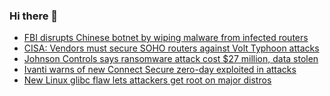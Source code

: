### Hi there 👋

<!--START_SECTION:feed-->
* [FBI disrupts Chinese botnet by wiping malware from infected routers](https://www.bleepingcomputer.com/news/security/fbi-disrupts-chinese-botnet-by-wiping-malware-from-infected-routers/)
* [CISA: Vendors must secure SOHO routers against Volt Typhoon attacks](https://www.bleepingcomputer.com/news/security/cisa-vendors-must-secure-soho-routers-against-volt-typhoon-attacks/)
* [Johnson Controls says ransomware attack cost $27 million, data stolen](https://www.bleepingcomputer.com/news/security/johnson-controls-says-ransomware-attack-cost-27-million-data-stolen/)
* [Ivanti warns of new Connect Secure zero-day exploited in attacks](https://www.bleepingcomputer.com/news/security/ivanti-warns-of-new-connect-secure-zero-day-exploited-in-attacks/)
* [New Linux glibc flaw lets attackers get root on major distros](https://www.bleepingcomputer.com/news/security/new-linux-glibc-flaw-lets-attackers-get-root-on-major-distros/)
<!--END_SECTION:feed-->

<!--
**frankenk/frankenk** is a ✨ _special_ ✨ repository because its `README.md` (this file) appears on your GitHub profile.

Here are some ideas to get you started:

- 🔭 I’m currently working on ...
- 🌱 I’m currently learning ...
- 👯 I’m looking to collaborate on ...
- 🤔 I’m looking for help with ...
- 💬 Ask me about ...
- 📫 How to reach me: ...
- 😄 Pronouns: ...
- ⚡ Fun fact: ...
-->



